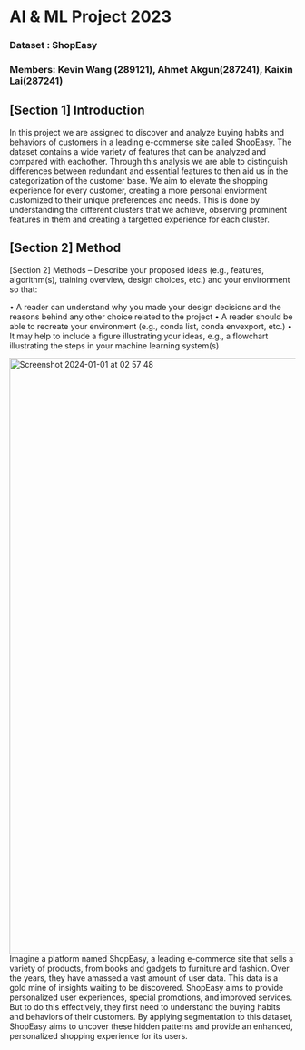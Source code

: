 # AI &amp; ML Project 2023
### Dataset : ShopEasy

### Members: Kevin Wang (289121), Ahmet Akgun(287241), Kaixin Lai(287241)

## [Section 1] Introduction
In this project we are assigned to discover and analyze buying habits and behaviors of customers in a leading e-commerse site called ShopEasy. The dataset contains a wide variety of features that can be analyzed and compared with eachother. Through this analysis we are able to distinguish differences between redundant and essential features to then aid us in the categorization of the customer base. We aim to elevate the shopping experience for every customer, creating a more personal enviorment customized to their unique preferences and needs. This is done by understanding the different clusters that we achieve, observing prominent features in them and creating a targetted experience for each cluster.

## [Section 2] Method
[Section 2] Methods – Describe your proposed ideas (e.g., features, algorithm(s),
training overview, design choices, etc.) and your environment so that:
    
• A reader can understand why you made your design decisions and the reasons behind any other choice related to the project
• A reader should be able to recreate your environment (e.g., conda list, conda envexport, etc.)
• It may help to include a figure illustrating your ideas, e.g., a flowchart illustrating the steps in your machine learning system(s)


<img width="1047" alt="Screenshot 2024-01-01 at 02 57 48" src="https://github.com/kevinwang2307/ShopEasy-289121/assets/145768116/42122979-9a0c-481d-9c1e-890ecfc127f9">
Imagine a platform named ShopEasy, a leading e-commerce site that sells a variety of products, from books and gadgets to furniture and fashion. Over the years, they have amassed a vast amount of user data. This data is a gold mine of insights waiting to be discovered. ShopEasy aims to provide personalized user experiences, special promotions, and improved services. But to do this effectively, they first need to understand the buying habits and behaviors of their customers. By applying segmentation to this dataset, ShopEasy aims to uncover these hidden patterns and provide an enhanced, personalized shopping experience for its users.


